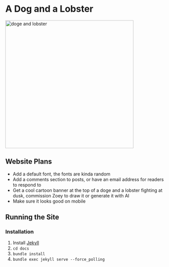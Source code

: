 # A Dog and a Lobster
<img src="https://i.ytimg.com/vi/zHrcg16PbJ8/maxresdefault.jpg" alt="doge and lobster" width="400"/>

## Website Plans
- Add a default font, the fonts are kinda random
- Add a comments section to posts, or have an email address for readers to respond to
- Get a cool cartoon banner at the top of a doge and a lobster fighting at dusk, commission Zoey to draw it or generate it with AI
- Make sure it looks good on mobile

## Running the Site
### Installation
1. Install [Jekyll](https://jekyllrb.com/docs/installation/windows/)
2. `cd docs`
3. `bundle install`
4. `bundle exec jekyll serve --force_polling`
